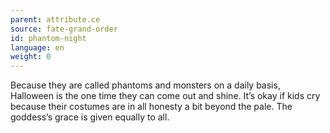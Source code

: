 ```yaml
---
parent: attribute.ce
source: fate-grand-order
id: phantom-night
language: en
weight: 0
---
```


Because they are called phantoms and monsters on a daily basis, Halloween is the one time they can come out and shine.
It’s okay if kids cry because their costumes are in all honesty a bit beyond the pale. The goddess’s grace is given equally to all.
